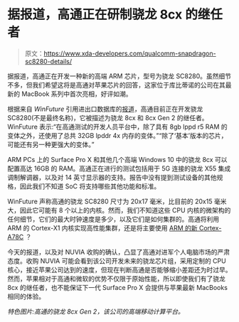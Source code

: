 # 据报道，高通正在研制骁龙 8cx 的继任者

> 原文：<https://www.xda-developers.com/qualcomm-snapdragon-sc8280-details/>

据报道，高通正在开发一种新的高端 ARM 芯片，型号为骁龙 SC8280。虽然细节不多，但我们希望这将是高通对苹果芯片的回答，这家位于库比蒂诺的公司在其最新的 MacBook 系列中首次亮相，好评如潮。

根据来自 *WinFuture* 引用进出口数据库的[报道](https://winfuture.de/news,120627.html)，高通目前正在开发骁龙 SC8280(不是最终名称)，它被描述为骁龙 8cx 和 8cx Gen 2 的继任者。WinFuture 表示:“在高通测试的开发人员平台中，除了具有 8gb lppd r5 RAM 的变体之外，还使用了总共 32GB lpddr 4x 内存的变体。”“除了‘基本’版本的芯片，可能还有另一种更强大的变体。”

ARM PCs 上的 Surface Pro X 和其他几个高端 Windows 10 中的骁龙 8cx 可以配置高达 16GB 的 RAM。高通正在进行的测试包括用于 5G 连接的骁龙 X55 集成调制解调器，以及对 14 英寸显示器的支持。报告中没有提到测试设备的其他规格，因此我们不知道 SoC 将支持哪些其他功能和标准。

WinFuture 声称高通的骁龙 SC8280 尺寸为 20x17 毫米，比目前的 20x15 毫米大，因此它可能有 8 个以上的内核。然而，我们不知道这些 CPU 内核的微架构的任何细节，它们的最大时钟速度是多少，以及它们是如何集群的。高通将利用 ARM 的 Cortex-X1 内核实现高性能集群，还是将主要使用 [ARM 的新 Cortex-A78C](https://www.xda-developers.com/arm-cortex-a78c-cpu-core-announcement/) ？

今天的报道，以及对 NUVIA 收购的确认，凸显了高通对进军个人电脑市场的严肃态度。收购 NUVIA 可能会看到该公司开发未来的骁龙芯片组，采用定制的 CPU 核心，接近苹果公司达到的速度，但现在判断高通是否能够缩小差距还为时过早。然而，苹果相对于高通和微软的优势不仅限于原始性能，所以即使我们有了骁龙 8cx 的继任者，也不能保证下一代 Surface Pro X 会提供与苹果最新 MacBooks 相同的体验。

*特色图片:高通的骁龙 8cx Gen 2，该公司的高端移动计算平台。*